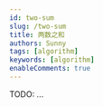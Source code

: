 ```yaml
---
id: two-sum
slug: /two-sum
title: 两数之和
authors: Sunny
tags: [algorithm]
keywords: [algorithm]
enableComments: true
---
```


TODO: ...
